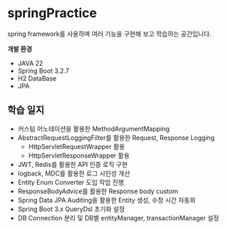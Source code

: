 # springPractice
spring framework를 사용하며 여러 기능을 구현해 보고 학습하는 공간입니다.

**개발 환경**

- JAVA 22
- Spring Boot 3.2.7
- H2 DataBase
- JPA

## 학습 일지

- 커스텀 어노테이션을 활용한 MethodArgumentMapping
- AbstractRequestLoggingFilter를 활용한 Request, Response Logging
    - HttpServletRequestWrapper 활용
    - HttpServletResponseWrapper 활용
- JWT, Redis를 활용한 API 인증 로직 구현
- logback, MDC를 활용한 로그 시인성 개선 
- Entity Enum Converter 도입 작업 진행
- ResponseBodyAdvice를 활용한 Response body custom
- Spring Data JPA Auditing을 활용한 Entity 생성, 수정 시간 자동화
- Spring Boot 3.x QueryDsl 초기화 설정
- DB Connection 분리 및 DB별 entityManager, transactionManager 설정
